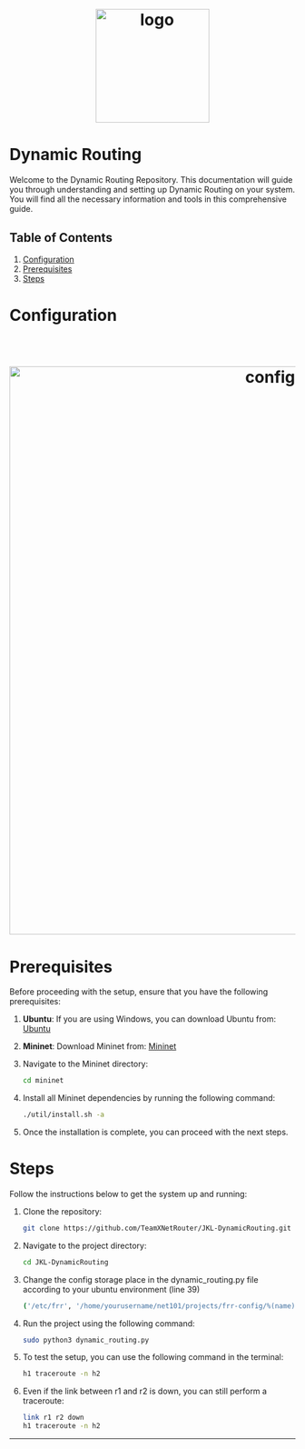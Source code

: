 <h1 align="center">
  <br>
    <img src="pict/logo.png" alt="logo" width="200">
</h1>

# Dynamic Routing
Welcome to the Dynamic Routing Repository. This documentation will guide you through understanding and setting up Dynamic Routing on your system. You will find all the necessary information and tools in this comprehensive guide.

## Table of Contents
1. [Configuration](#configuration)
2. [Prerequisites](#prerequisites)
3. [Steps](#steps)

# Configuration
<h1 align="center">
  <br>
    <img src="pict/configuration.png" alt="configuration" width="1000">
</h1>

# Prerequisites
Before proceeding with the setup, ensure that you have the following prerequisites:

1. **Ubuntu**: If you are using Windows, you can download Ubuntu from:
    [Ubuntu](https://ubuntu.com/desktop/wsl)

2. **Mininet**: Download Mininet from:
    [Mininet](https://mininet.org/)

3. Navigate to the Mininet directory:

    ```bash
    cd mininet
    ```

4. Install all Mininet dependencies by running the following command:

    ```bash
    ./util/install.sh -a
    ```

5. Once the installation is complete, you can proceed with the next steps.

# Steps
Follow the instructions below to get the system up and running:

1. Clone the repository:

    ```bash
    git clone https://github.com/TeamXNetRouter/JKL-DynamicRouting.git
    ```

2. Navigate to the project directory:

    ```bash
    cd JKL-DynamicRouting
    ```
3. Change the config storage place in the dynamic_routing.py file according to your ubuntu environment (line 39)
    ```bash
   ('/etc/frr', '/home/yourusername/net101/projects/frr-config/%(name)s')
    ```

3. Run the project using the following command:

    ```bash
    sudo python3 dynamic_routing.py
    ```

4. To test the setup, you can use the following command in the terminal:

    ```bash
    h1 traceroute -n h2
    ```

5. Even if the link between r1 and r2 is down, you can still perform a traceroute:

    ```bash
    link r1 r2 down
    h1 traceroute -n h2
    ```
---
